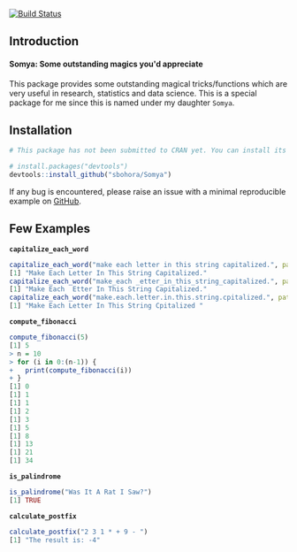 [![Build Status](https://travis-ci.com/sbohora/Somya.svg?token=shyYTzvvbsLRHsRAWXTg)](https://travis-ci.com/sbohora/Somya)

## Introduction
#### Somya: Some outstanding magics you'd appreciate
This package provides some outstanding magical tricks/functions which are very useful in research, statistics and data science. This is a special package for me since this is named under my daughter `Somya`.

## Installation

``` r
# This package has not been submitted to CRAN yet. You can install its development version from GitHub:

# install.packages("devtools")
devtools::install_github("sbohora/Somya")
```

If any bug is encountered, please raise an issue with a minimal reproducible example on [GitHub](https://github.com/sbohora/Somya/issues).

## Few Examples

**`capitalize_each_word`**

```r
capitalize_each_word("make each letter in this string capitalized.", pattern = NULL)
[1] "Make Each Letter In This String Capitalized."
capitalize_each_word("make_each _etter_in_this_string_capitalized.", pattern = "[_]")
[1] "Make Each  Etter In This String Capitalized."
capitalize_each_word("make.each.letter.in.this.string.cpitalized.", pattern = "[.]")
[1] "Make Each Letter In This String Cpitalized "
```

**`compute_fibonacci`**

```r
compute_fibonacci(5)
[1] 5
> n = 10
> for (i in 0:(n-1)) {
+   print(compute_fibonacci(i))
+ }
[1] 0
[1] 1
[1] 1
[1] 2
[1] 3
[1] 5
[1] 8
[1] 13
[1] 21
[1] 34
```
**`is_palindrome`**

```r
is_palindrome("Was It A Rat I Saw?")
[1] TRUE
```

**`calculate_postfix`**

```r
calculate_postfix("2 3 1 * + 9 - ")
[1] "The result is: -4"
```
